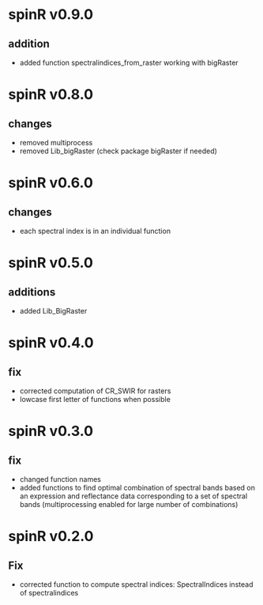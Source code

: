 # spinR v0.9.0
## addition
- added function spectralindices_from_raster working with bigRaster

# spinR v0.8.0
## changes
- removed multiprocess
- removed Lib_bigRaster (check package bigRaster if needed)

# spinR v0.6.0
## changes
- each spectral index is in an individual function

# spinR v0.5.0
## additions
- added Lib_BigRaster


# spinR v0.4.0
## fix
- corrected computation of CR_SWIR for rasters
- lowcase first letter of functions when possible

# spinR v0.3.0
## fix
- changed function names
- added functions to find optimal combination of spectral bands based on an expression and reflectance data corresponding to a set of spectral bands (multiprocessing enabled for large number of combinations)

# spinR v0.2.0
## Fix
- corrected function to compute spectral indices: SpectralIndices instead of spectralindices
